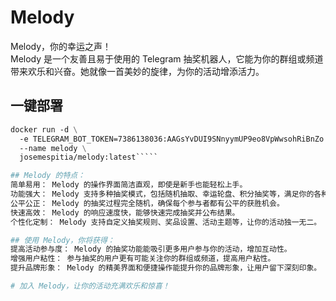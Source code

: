 # Melody
Melody，你的幸运之声！  
Melody 是一个友善且易于使用的 Telegram 抽奖机器人，它能为你的群组或频道带来欢乐和兴奋。她就像一首美妙的旋律，为你的活动增添活力。  

## 一键部署
```dockerfile
docker run -d \
  -e TELEGRAM_BOT_TOKEN=7386138036:AAGsYvDUI9SNnyymUP9eo8VpWwsohRiBnZo \
  --name melody \
  josemespitia/melody:latest`````

## Melody 的特点：
简单易用： Melody 的操作界面简洁直观，即使是新手也能轻松上手。  
功能强大： Melody 支持多种抽奖模式，包括随机抽取、幸运轮盘、积分抽奖等，满足你的各种需求。  
公平公正： Melody 的抽奖过程完全随机，确保每个参与者都有公平的获胜机会。  
快速高效： Melody 的响应速度快，能够快速完成抽奖并公布结果。  
个性化定制： Melody 支持自定义抽奖规则、奖品设置、活动主题等，让你的活动独一无二。  

## 使用 Melody，你将获得：
提高活动参与度： Melody 的抽奖功能能吸引更多用户参与你的活动，增加互动性。  
增强用户粘性： 参与抽奖的用户更有可能关注你的群组或频道，提高用户粘性。  
提升品牌形象： Melody 的精美界面和便捷操作能提升你的品牌形象，让用户留下深刻印象。  

# 加入 Melody，让你的活动充满欢乐和惊喜！
